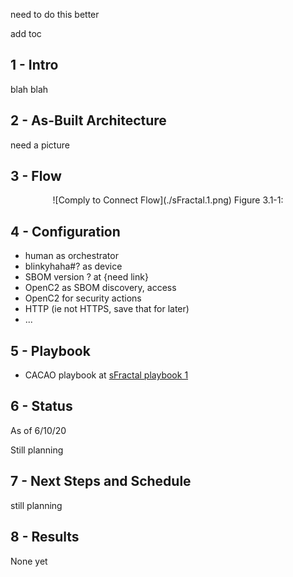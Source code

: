 need to do this better

add toc

## 1 - Intro
blah blah

## 2 - As-Built Architecture
need a picture

## 3 - Flow

<p align="center">
![Comply to Connect Flow](./sFractal.1.png)
Figure 3.1-1:
</p>

## 4 - Configuration
- human as orchestrator
- blinkyhaha#? as device
- SBOM version ? at {need link}
- OpenC2 as SBOM discovery, access
- OpenC2 for security actions
- HTTP (ie not HTTPS, save that for later)
- ...

## 5 - Playbook
- CACAO playbook at [sFractal playbook 1](./cacaoPlaybook.01.json)

## 6 - Status
As of 6/10/20

Still planning

## 7 - Next Steps and Schedule
still planning

## 8 - Results

None yet
